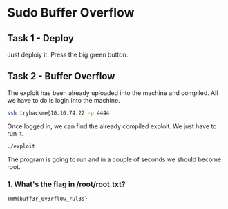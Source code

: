 # Sudo Buffer Overflow

## Task 1 - Deploy

Just deploiy it. Press the big green button.

## Task 2 - Buffer Overflow

The exploit has been already uploaded into the machine and compiled. All we have to do is login into the machine.
```bash
ssh tryhackme@10.10.74.22 -p 4444
```
Once logged in, we can find the already compiled exploit. We just have to run it.
```bash
./exploit
```
The program is going to run and in a couple of seconds we should become root. 

### 1. What's the flag in /root/root.txt?
```
THM{buff3r_0v3rfl0w_rul3s}
```